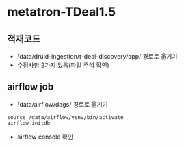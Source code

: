 # metatron-TDeal1.5

## 적재코드
- /data/druid-ingestion/t-deal-discovery/app/ 경로로 옮기기
- 수정사항 2가지 있음(파일 주석 확인)

## airflow job
- /data/airflow/dags/ 경로로 옮기기

```
source /data/airflow/venv/bin/activate
airflow initdb
```

- airflow console 확인